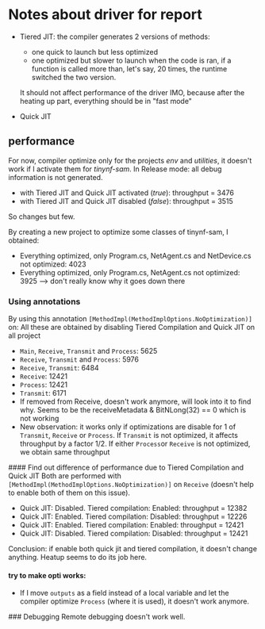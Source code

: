 # Notes about driver for report
- Tiered JIT: the compiler generates 2 versions of methods: 
    - one quick to launch but less optimized
    - one optimized but slower to launch
    when the code is ran, if a function is called more than, let's say, 20 times, the runtime switched the two version.

    It should not affect performance of the driver IMO, because after the heating up part, everything should be in "fast mode"

- Quick JIT



## performance
For now, compiler optimize only for the projects *env* and *utilities*, it doesn't work if I activate them for *tinynf-sam*. In Release mode: all debug information is not generated.
- with Tiered JIT and Quick JIT activated (*true*): throughput = 3476
- with Tiered JIT and Quick JIT disabled (*false*): throughput = 3515

So changes but few.

By creating a new project to optimize some classes of tinynf-sam, I obtained:
- Everything optimized, only Program.cs, NetAgent.cs and NetDevice.cs not optimized: 4023
- Everything optimized, only Program.cs, NetAgent.cs not optimized: 3925 --> don't really know why it goes down there

### Using annotations
By using this annotation `[MethodImpl(MethodImplOptions.NoOptimization)]` on:
All these are obtained by disabling Tiered Compilation and Quick JIT on all project
- `Main`, `Receive`, `Transmit` and `Process`: 5625
- `Receive`, `Transmit` and `Process`: 5976
- `Receive`, `Transmit`: 6484
- `Receive`: 12421
- `Process`: 12421
- `Transmit`: 6171
- If removed from Receive, doesn't work anymore, will look into it to find why. Seems to be the receiveMetadata & BitNLong(32) == 0 which is not working
- New observation: it works only if optimizations are disable for 1 of `Transmit`, `Receive` or `Process`. If `Transmit` is not optimized, it affects throughput by a factor 1/2. If either `Process`or `Receive` is not optimized, we obtain same throughput

#### Find out difference of performance due to Tiered Compilation and Quick JIT
Both are performed with `[MethodImpl(MethodImplOptions.NoOptimization)]` on `Receive` (doesn't help to enable both of them on this issue).
- Quick JIT: Disabled. Tiered compilation: Enabled: throughput = 12382
- Quick JIT: Enabled. Tiered compilation: Disabled: throughput = 12226
- Quick JIT: Enabled. Tiered compilation: Enabled: throughput = 12421
- Quick JIT: Disabled. Tiered compilation: Disabled: throughput = 12421

Conclusion: if enable both quick jit and tiered compilation, it doesn't change anything. Heatup seems to do its job here.

#### try to make opti works:
- If I move ```outputs``` as a field instead of a local variable and let the compiler optimize ```Process``` (where it is used), it doesn't work anymore.

### Debugging
Remote debugging doesn't work well.